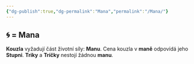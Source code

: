 ```yaml
---
{"dg-publish":true,"dg-permalink":"Mana","permalink":"/Mana/"}
---
```


## 🌀 = Mana
**Kouzla** vyžadují část životní síly: **Manu**. Cena kouzla v **maně** odpovídá jeho **Stupni**. 
**Triky** a **Tríčky** nestojí žádnou **manu**.